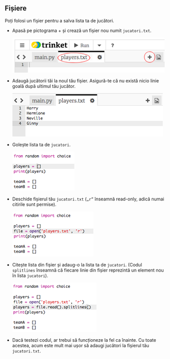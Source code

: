 ## Fișiere

Poți folosi un fișier pentru a salva lista ta de jucători.

+ Apasă pe pictograma + și crează un fișier nou numit `jucatori.txt`.
    
    ![captură de ecran](images/team-file-create.png)

+ Adaugă jucătorii tăi la noul tău fișier. Asigură-te că nu există nicio linie goală după ultimul tău jucător.
    
    ![captură de ecran](images/team-file-add.png)

+ Golește lista ta de `jucatori`.
    
    ![captură de ecran](images/team-players-empty.png)

+ Deschide fișierul tău `jucatori.txt` (`„r”` înseamnă read-only, adică numai citirile sunt permise).
    
    ![captură de ecran](images/team-file-open.png)

+ Citește lista din fișier și adaug-o la lista ta de `jucatori`. (Codul `splitlines` înseamnă că fiecare linie din fișier reprezintă un element nou în lista `jucatori`).
    
    ![captură de ecran](images/team-file-load.png)

+ Dacă testezi codul, ar trebui să funcționeze la fel ca înainte. Cu toate acestea, acum este mult mai ușor să adaugi jucători la fișierul tău `jucatori.txt`.